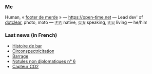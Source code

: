 ### Me

Human, « [footer de merde](https://open-time.net/post/2013/07/17/La-veritable-histoire-du-Footer-de-merde-) » — https://open-time.net — Lead dev' of [dotclear](https://git.dotclear.org/dev/dotclear), photo, moto — 🇫🇷 native, 🇬🇧 speaking, 🇪🇺 living — he/him

### Last news (in French)

<!-- BLOG-POST-LIST:START -->
- [Histoire de bar](https://open-time.net/post/2022/04/14/Histoire-de-bar)
- [Circonspectricitation](https://open-time.net/post/2022/04/13/Circonspectricitation)
- [Barrage](https://open-time.net/post/2022/04/12/Barrage)
- [Notules non diplomatiques n° 6](https://open-time.net/post/2022/04/11/Notules-non-diplomatiques-n-6)
- [Capteur CO2](https://open-time.net/post/2022/04/10/Capteur-CO2)
<!-- BLOG-POST-LIST:END -->

